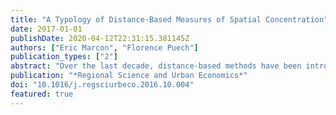 ```yaml
---
title: "A Typology of Distance-Based Measures of Spatial Concentration"
date: 2017-01-01
publishDate: 2020-04-12T22:31:15.381145Z
authors: ["Eric Marcon", "Florence Puech"]
publication_types: ["2"]
abstract: "Over the last decade, distance-based methods have been introduced and then improved in the field of spatial economics to gauge the geographic concentration of activities. There is a growing literature on this theme including new tools, discussions on their specific properties and various applications. However, there is currently no typology of distance-based methods. This paper fills that gap. The proposed classification helps understand all the properties of distance-based methods and proves that they are variations on the same framework."
publication: "*Regional Science and Urban Economics*"
doi: "10.1016/j.regsciurbeco.2016.10.004"
featured: true
---
```


<span class="__dimensions_badge_embed__" data-doi="10.1016/j.regsciurbeco.2016.10.004"></span><script async src="https://badge.dimensions.ai/badge.js" charset="utf-8"></script>
